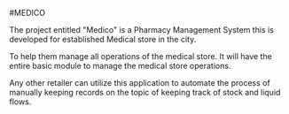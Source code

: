 #MEDICO

The project entitled "Medico" is a Pharmacy Management System this is developed for established Medical store in the city. 

To help them manage all operations of the medical store. It will have the entire basic module to manage the medical store operations. 

Any other retailer can utilize this application to automate the process of manually keeping records on the topic of keeping track of stock and liquid flows.
